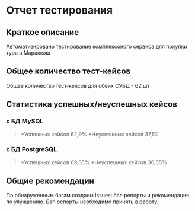 # Отчет тестирования

## Краткое описание

Автоматизировано тестирование комплексоного сервиса для покупки тура в Мараккэш

## Общее количество тест-кейсов

Общее количество тест-кейсов для обеих СУБД - 62 шт

## Статистика успешных/неуспешных кейсов

### с БД MySQL

> *Успешных кейсов 62,9%
> *Неуспешных кейсов 37,1%

### с БД PostgreSQL

> *Успешных кейсов 69,35%
> *Неуспешных кейсов 30,65%

## Общие рекомендации

По обнаруженным багам созданы Issues: баг-репорты и рекомендация по улучшению.
Баг-репорты необходимо принять в работу.